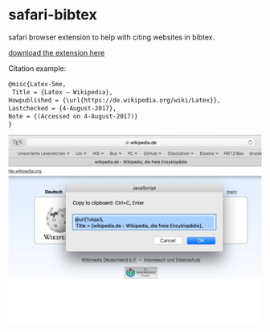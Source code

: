 # safari-bibtex
safari browser extension to help with citing websites in bibtex.

[download the extension here](https://raw.githubusercontent.com/moritzfl/safari-bibtex/master/bibtex.safariextz)

Citation example:

```
@misc{Latex-5me,
 Title = {Latex – Wikipedia},
Howpublished = {\url{https://de.wikipedia.org/wiki/Latex}},
Lastchecked = {4-August-2017},
Note = {(Accessed on 4-August-2017)}
}
```

![Screenshot](https://raw.githubusercontent.com/moritzfl/safari-bibtex/master/submission-ressources/screenshot-submission.png)


